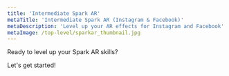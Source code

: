 ```yaml
---
title: 'Intermediate Spark AR'
metaTitle: 'Intermediate Spark AR (Instagram & Facebook)'
metaDescription: 'Level up your AR effects for Instagram and Facebook'
metaImage: /top-level/sparkar_thumbnail.jpg
---
```


Ready to level up your Spark AR skills?

Let's get started!
